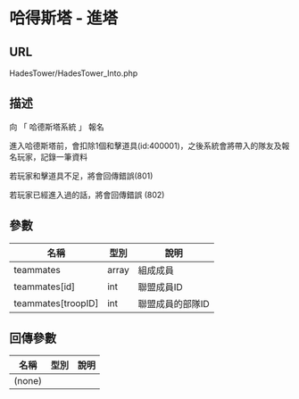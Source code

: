 # 哈得斯塔 - 進塔

## URL

HadesTower\/HadesTower\_Into.php

## 描述

向 「 哈德斯塔系統 」 報名

進入哈德斯塔前，會扣除1個和擊道具\(id:400001\)，之後系統會將帶入的隊友及報名玩家，記錄一筆資料

若玩家和擊道具不足，將會回傳錯誤\(801\)

若玩家已經進入過的話，將會回傳錯誤 \(802\)

## 參數

| 名稱 | 型別 | 說明 |
| --- | --- | --- |
| teammates | array | 組成成員 |
|teammates[id]| int |聯盟成員ID|
|teammates[troopID]| int |聯盟成員的部隊ID|

## 回傳參數

| 名稱 | 型別 | 說明 |
| --- | --- | --- |
| \(none\) |  |  |


